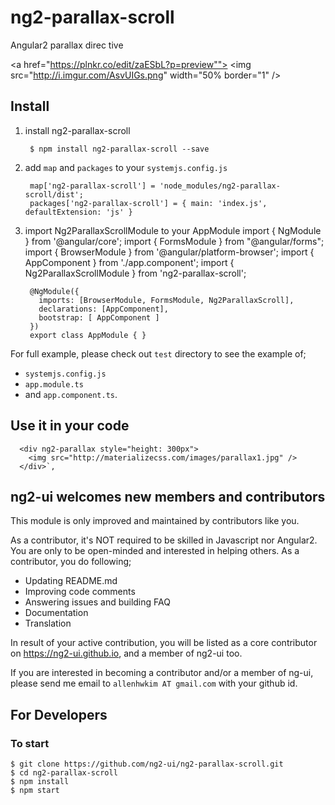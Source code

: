 # ng2-parallax-scroll
Angular2 parallax direc tive

<a href="https://plnkr.co/edit/zaESbL?p=preview"">
  <img src="http://i.imgur.com/AsvUIGs.png" width="50% border="1" />
</a>

## Install

1. install ng2-parallax-scroll

        $ npm install ng2-parallax-scroll --save

2. add `map` and `packages` to your `systemjs.config.js`

        map['ng2-parallax-scroll'] = 'node_modules/ng2-parallax-scroll/dist';
        packages['ng2-parallax-scroll'] = { main: 'index.js', defaultExtension: 'js' }

3. import Ng2ParallaxScrollModule to your AppModule
        import { NgModule } from '@angular/core';
        import { FormsModule } from "@angular/forms";
        import { BrowserModule  } from '@angular/platform-browser';
        import { AppComponent } from './app.component';
        import { Ng2ParallaxScrollModule } from 'ng2-parallax-scroll';
        
        @NgModule({
          imports: [BrowserModule, FormsModule, Ng2ParallaxScroll],
          declarations: [AppComponent],
          bootstrap: [ AppComponent ]
        })
        export class AppModule { }

         
For full example, please check out `test` directory to see the example of;

  - `systemjs.config.js`
  - `app.module.ts`
  -  and `app.component.ts`.


## Use it in your code

      <div ng2-parallax style="height: 300px">
        <img src="http://materializecss.com/images/parallax1.jpg" />
      </div>`,
            
## **ng2-ui** welcomes new members and contributors

This module is only improved and maintained by contributors like you.

As a contributor, it's NOT required to be skilled in Javascript nor Angular2. 
You are only to be open-minded and interested in helping others.
As a contributor, you do following;

  * Updating README.md
  * Improving code comments
  * Answering issues and building FAQ
  * Documentation
  * Translation

In result of your active contribution, you will be listed as a core contributor
on https://ng2-ui.github.io, and a member of ng2-ui too.

If you are interested in becoming a contributor and/or a member of ng-ui,
please send me email to `allenhwkim AT gmail.com` with your github id. 


## For Developers

### To start

    $ git clone https://github.com/ng2-ui/ng2-parallax-scroll.git
    $ cd ng2-parallax-scroll
    $ npm install
    $ npm start


